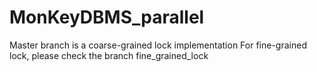 # MonKeyDBMS_parallel

Master branch is a coarse-grained lock implementation
For fine-grained lock, please check the branch fine_grained_lock
